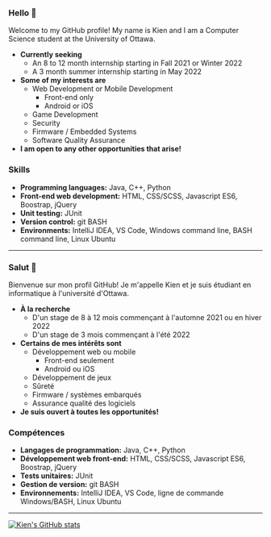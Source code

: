 ### Hello 👋

Welcome to my GitHub profile! My name is Kien and I am a Computer Science student at the University of Ottawa.

- **Currently seeking**
  - An 8 to 12 month internship starting in Fall 2021 or Winter 2022
  - A 3 month summer internship starting in May 2022
- **Some of my interests are**
  - Web Development or Mobile Development
    - Front-end only
    - Android or iOS
  - Game Development
  - Security
  - Firmware / Embedded Systems
  - Software Quality Assurance
- **I am open to any other opportunities that arise!**

### Skills
- **Programming languages:** Java, C++, Python
- **Front-end web development:** HTML, CSS/SCSS, Javascript ES6, Boostrap, jQuery
- **Unit testing:** JUnit
- **Version control:** git BASH
- **Environments:** IntelliJ IDEA, VS Code, Windows command line, BASH command line, Linux Ubuntu

<!-- =========================================================================================================================== -->
<hr>

### Salut 👋

Bienvenue sur mon profil GitHub! Je m'appelle Kien et je suis étudiant en informatique à l'université d'Ottawa.

- **À la recherche**
  - D'un stage de 8 à 12 mois commençant à l'automne 2021 ou en hiver 2022
  - D'un stage de 3 mois commençant à l'été 2022
- **Certains de mes intérêts sont**
  - Développement web ou mobile
    - Front-end seulement
    - Android ou iOS
  - Développement de jeux
  - Sûreté
  - Firmware / systèmes embarqués
  - Assurance qualité des logiciels
- **Je suis ouvert à toutes les opportunités!**

### Compétences
- **Langages de programmation:** Java, C++, Python
- **Développement web front-end:** HTML, CSS/SCSS, Javascript ES6, Boostrap, jQuery
- **Tests unitaires:** JUnit
- **Gestion de version:** git BASH
- **Environnements:** IntelliJ IDEA, VS Code, ligne de commande Windows/BASH, Linux Ubuntu

<!-- =========================================================================================================================== -->
<hr>

[![Kien's GitHub stats](https://github-readme-stats.vercel.app/api?username=kienmarkdo&show_icons=true&theme=radical)](https://github.com/anuraghazra/github-readme-stats)

<!--
**kienmarkdo/kienmarkdo** is a ✨ _special_ ✨ repository because its `README.md` (this file) appears on your GitHub profile.

Here are some ideas to get you started:

- 🔭 I’m currently working on ...
- 🌱 I’m currently learning ...
- 👯 I’m looking to collaborate on ...
- 🤔 I’m looking for help with ...
- 💬 Ask me about ...
- 📫 How to reach me: ...
- 😄 Pronouns: ...
- ⚡ Fun fact: ...
-->
